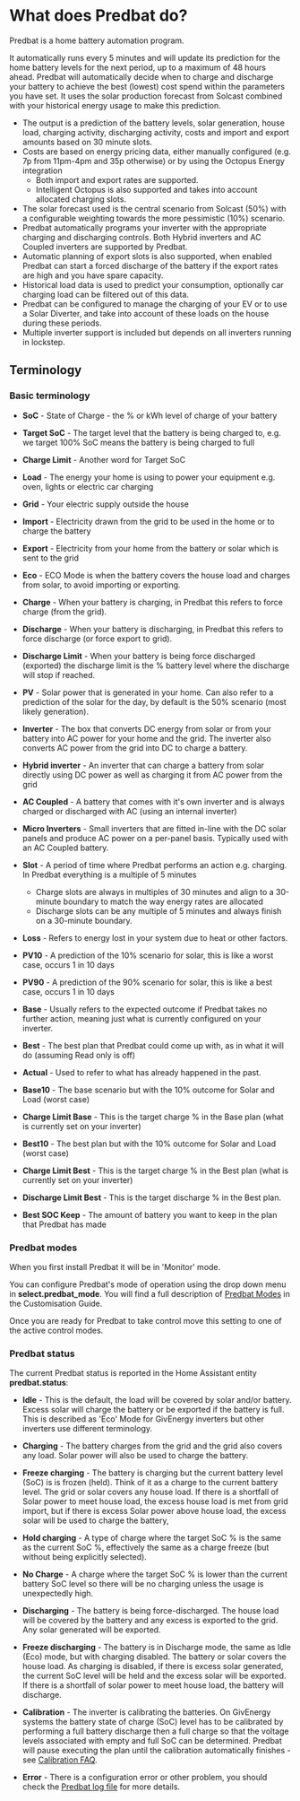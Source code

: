 # What does Predbat do?

Predbat is a home battery automation program.

It automatically runs every 5 minutes and will update its prediction for the home battery levels for the next period, up to a maximum of 48 hours ahead.
Predbat will automatically decide when to charge and discharge your battery to achieve the best (lowest) cost spend within the parameters you have set.
It uses the solar production forecast from Solcast combined with your historical energy usage to make this prediction.

- The output is a prediction of the battery levels, solar generation, house load, charging activity, discharging activity, costs and import and export amounts based on 30 minute slots.
- Costs are based on energy pricing data, either manually configured (e.g. 7p from 11pm-4pm and 35p otherwise) or by using the Octopus Energy integration
    - Both import and export rates are supported.
    - Intelligent Octopus is also supported and takes into account allocated charging slots.  
- The solar forecast used is the central scenario from Solcast (50%) with a configurable weighting towards the more pessimistic (10%) scenario.
- Predbat automatically programs your inverter with the appropriate charging and discharging controls. Both Hybrid inverters and AC Coupled inverters are supported by Predbat.
- Automatic planning of export slots is also supported, when enabled Predbat can start a forced discharge of the battery if the export rates are high and you have spare capacity.
- Historical load data is used to predict your consumption, optionally car charging load can be filtered out of this data.
- Predbat can be configured to manage the charging of your EV or to use a Solar Diverter, and take into account of these loads on the house during these periods.
- Multiple inverter support is included but depends on all inverters running in lockstep.

## Terminology

### Basic terminology

- **SoC** - State of Charge - the % or kWh level of charge of your battery
- **Target SoC** - The target level that the battery is being charged to, e.g. we target 100% SoC means the battery is being charged to full
- **Charge Limit** - Another word for Target SoC
- **Load** - The energy your home is using to power your equipment e.g. oven, lights or electric car charging
- **Grid** - Your electric supply outside the house
- **Import** - Electricity drawn from the grid to be used in the home or to charge the battery
- **Export** - Electricity from your home from the battery or solar which is sent to the grid
- **Eco** - ECO Mode is when the battery covers the house load and charges from solar, to avoid importing or exporting.
- **Charge** - When your battery is charging, in Predbat this refers to force charge (from the grid).
- **Discharge** - When your battery is discharging, in Predbat this refers to force discharge (or force export to grid).
- **Discharge Limit** - When your battery is being force discharged (exported) the discharge limit is the % battery level where the discharge will stop if reached.
- **PV** - Solar power that is generated in your home. Can also refer to a prediction of the solar for the day, by default is the 50% scenario (most likely generation).
- **Inverter** - The box that converts DC energy from solar or from your battery into AC power for your home and the grid.
The inverter also converts AC power from the grid into DC to charge a battery.
- **Hybrid inverter** - An inverter that can charge a battery from solar directly using DC power as well as charging it from AC power from the grid
- **AC Coupled** - A battery that comes with it's own inverter and is always charged or discharged with AC (using an internal inverter)
- **Micro Inverters** - Small inverters that are fitted in-line with the DC solar panels and produce AC power on a per-panel basis. Typically used with an AC Coupled battery.
- **Slot** - A period of time where Predbat performs an action e.g. charging. In Predbat everything is a multiple of 5 minutes
    - Charge slots are always in multiples of 30 minutes and align to a 30-minute boundary to match the way energy rates are allocated
    - Discharge slots can be any multiple of 5 minutes and always finish on a 30-minute boundary.
- **Loss** - Refers to energy lost in your system due to heat or other factors.

- **PV10** - A prediction of the 10% scenario for solar, this is like a worst case, occurs 1 in 10 days
- **PV90** - A prediction of the 90% scenario for solar, this is like a best case, occurs 1 in 10 days
- **Base** - Usually refers to the expected outcome if Predbat takes no further action, meaning just what is currently configured on your inverter.
- **Best** - The best plan that Predbat could come up with, as in what it will do (assuming Read only is off)
- **Actual** - Used to refer to what has already happened in the past.
- **Base10** - The base scenario but with the 10% outcome for Solar and Load (worst case)
- **Charge Limit Base** - This is the target charge % in the Base plan (what is currently set on your inverter)
- **Best10** - The best plan but with the 10% outcome for Solar and Load (worst case)
- **Charge Limit Best** - This is the target charge % in the Best plan (what is currently set on your inverter)
- **Discharge Limit Best** - This is the target discharge % in the Best plan.
- **Best SOC Keep** - The amount of battery you want to keep in the plan that Predbat has made

### Predbat modes

When you first install Predbat it will be in 'Monitor' mode.

You can configure Predbat's mode of operation using the drop down menu in **select.predbat_mode**.
You will find a full description of [Predbat Modes](customisation.md#predbat-mode) in the Customisation Guide.

Once you are ready for Predbat to take control move this setting to one of the active control modes.

### Predbat status

The current Predbat status is reported in the Home Assistant entity **predbat.status**:

- **Idle** - This is the default, the load will be covered by solar and/or battery. Excess solar will charge the battery or be
exported if the battery is full. This is described as 'Eco' Mode for GivEnergy inverters but other inverters use different terminology.

- **Charging** - The battery charges from the grid and the grid also covers any load. Solar power will also be used to charge the battery.

- **Freeze charging** - The battery is charging but the current battery level (SoC) is is frozen (held). Think of it as a charge to the current battery level.
The grid or solar covers any house load. If there is a shortfall of Solar power to meet house load, the excess house load is met from grid import,
but if there is excess Solar power above house load, the excess solar will be used to charge the battery,

- **Hold charging** - A type of charge where the target SoC % is the same as the current SoC %, effectively the same as a charge freeze (but without being explicitly selected).

- **No Charge** - A charge where the target SoC % is lower than the current battery SoC level so there will be no charging unless the usage is unexpectedly high.

- **Discharging** - The battery is being force-discharged. The house load will be covered by the battery and any excess is exported to the grid. Any solar generated will be exported.

- **Freeze discharging** - The battery is in Discharge mode, the same as Idle (Eco) mode, but with charging disabled.
The battery or solar covers the house load. As charging is disabled, if there is excess solar generated, the current SoC level will be held and the excess solar will be exported.
If there is a shortfall of solar power to meet house load, the battery will discharge.

- **Calibration** - The inverter is calibrating the batteries.
On GivEnergy systems the battery state of charge (SoC) level has to be calibrated by performing a full battery discharge then a full charge
so that the voltage levels associated with empty and full SoC can be determined.
Predbat will pause executing the plan until the calibration automatically finishes - see [Calibration FAQ](faq.md#warn-inverter-is-in-calibration-mode).

- **Error** - There is a configuration error or other problem, you should check the [Predbat log file](output-data.md#predbat-logfile) for more details.
